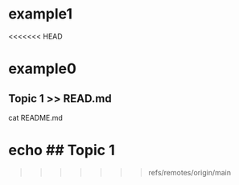 # example1 
<<<<<<< HEAD
# example0
## Topic 1 >> READ.md
cat README.md


echo ## Topic 1
=======
>>>>>>> refs/remotes/origin/main
